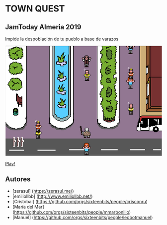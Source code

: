 # TOWN QUEST
## JamToday Almeria 2019

Impide la despoblación de tu pueblo a base de varazos

![Town Quest Screenshot](screenshot.png)

[Play!](http://www.emiliollbb.net/emulatrix/?TownQuest.md)

## Autores
* [zerasul] (https://zerasul.me/)
* [emiliollbb] (http://www.emiliollbb.net/)
* [Cristobal] (https://github.com/orgs/sixteenbits/people/crisconru)
* [María del Mar] (https://github.com/orgs/sixteenbits/people/mmarbonillo)
* [Manuel] (https://github.com/orgs/sixteenbits/people/leobotmanuel)



